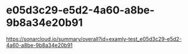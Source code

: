 # e05d3c29-e5d2-4a60-a8be-9b8a34e20b91
https://sonarcloud.io/summary/overall?id=examly-test_e05d3c29-e5d2-4a60-a8be-9b8a34e20b91
